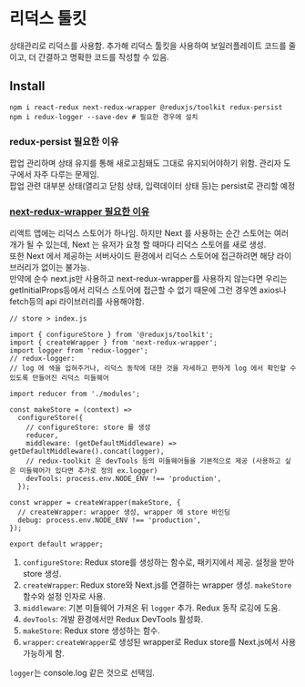 # 리덕스 툴킷

상태관리로 리덕스를 사용함. 추가해 리덕스 툴킷을 사용하여 보일러플레이트 코드를 줄이고, 더 간결하고 명확한 코드를 작성할 수 있음.

## Install

`npm i react-redux next-redux-wrapper @reduxjs/toolkit redux-persist`
`npm i redux-logger --save-dev # 필요한 경우에 설치`

### redux-persist 필요한 이유

팝업 관리하며 상태 유지를 통해 새로고침돼도 그대로 유지되어야하기 위함. 관리자 도구에서 자주 다루는 문제임.<br/>
팝업 관련 대부분 상태(열리고 닫힘 상태, 입력데이터 상태 등)는 persist로 관리할 예정

### [next-redux-wrapper 필요한 이유](https://simsimjae.medium.com/next-redux-wrapper%EA%B0%80-%ED%95%84%EC%9A%94%ED%95%9C-%EC%9D%B4%EC%9C%A0-5d0176209d14)

리액트 앱에는 리덕스 스토어가 하나임. 하지만 Next 를 사용하는 순간 스토어는 여러 개가 될 수 있는데, Next 는 유저가 요청 할 때마다 리덕스 스토어를 새로 생성.<br />
또한 Next 에서 제공하는 서버사이드 환경에서 리덕스 스토어에 접근하려면 해당 라이브러리가 없이는 불가능.<br/>
만약에 순수 next.js만 사용하고 next-redux-wrapper를 사용하지 않는다면 우리는 getInitialProps등에서 리덕스 스토어에 접근할 수 없기 때문에 그런 경우엔 axios나 fetch등의 api 라이브러리를 사용해야함.

```tsx
// store > index.js

import { configureStore } from '@reduxjs/toolkit';
import { createWrapper } from 'next-redux-wrapper';
import logger from 'redux-logger';
// redux-logger:
// log 에 색을 입혀주거나, 리덕스 동작에 대한 것을 자세하고 편하게 log 에서 확인할 수 있도록 만들어진 리덕스 미들웨어

import reducer from './modules';

const makeStore = (context) =>
  configureStore({
    // configureStore: store 를 생성
    reducer,
    middleware: (getDefaultMiddleware) => getDefaultMiddleware().concat(logger),
    // redux-toolkit 은 devTools 등의 미들웨어들을 기본적으로 제공 (사용하고 싶은 미들웨어가 있다면 추가로 정의 ex.logger)
    devTools: process.env.NODE_ENV !== 'production',
  });

const wrapper = createWrapper(makeStore, {
  // createWrapper: wrapper 생성, wrapper 에 store 바인딩
  debug: process.env.NODE_ENV !== 'production',
});

export default wrapper;
```

1. `configureStore`: Redux store를 생성하는 함수로, 패키지에서 제공. 설정을 받아 store 생성.
2. `createWrapper`: Redux store와 Next.js를 연결하는 wrapper 생성. `makeStore` 함수와 설정 인자로 사용.
3. `middleware`: 기본 미들웨어 가져온 뒤 `logger` 추가. Redux 동작 로깅에 도움.
4. `devTools`: 개발 환경에서만 Redux DevTools 활성화.
5. `makeStore`: Redux store 생성하는 함수.
6. `wrapper`: `createWrapper`로 생성된 wrapper로 Redux store를 Next.js에서 사용 가능하게 함.

`logger`는 console.log 같은 것으로 선택임.
